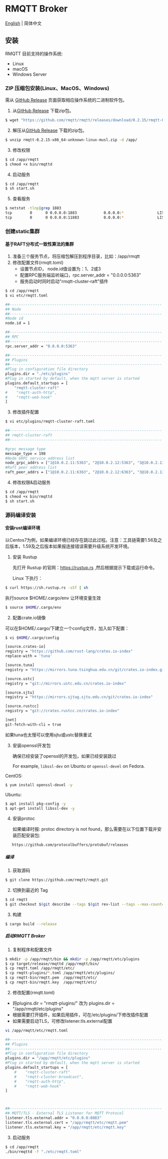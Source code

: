 # RMQTT Broker

[English](../en_US/install.md)  | 简体中文

## 安装

RMQTT 目前支持的操作系统:

- Linux
- macOS
- Windows Server

### ZIP 压缩包安装(Linux、MacOS、Windows)

需从 [GitHub Release](https://github.com/rmqtt/rmqtt/releases) 页面获取相应操作系统的二进制软件包。

1. 从[GitHub Release](https://github.com/rmqtt/rmqtt/releases) 下载zip包。

```bash
$ wget "https://github.com/rmqtt/rmqtt/releases/download/0.2.15/rmqtt-0.2.15-x86_64-unknown-linux-musl.zip"
```

2. 解压从[GitHub Release](https://github.com/rmqtt/rmqtt/releases) 下载的zip包。

```bash
$ unzip rmqtt-0.2.15-x86_64-unknown-linux-musl.zip -d /app/
```

3. 修改权限

```bash
$ cd /app/rmqtt
$ chmod +x bin/rmqttd
```

4. 启动服务

```bash
$ cd /app/rmqtt
$ sh start.sh
```

5. 查看服务

```bash
$ netstat -tlnp|grep 1883
tcp        0      0 0.0.0.0:1883            0.0.0.0:*               LISTEN      3312/./bin/rmqttd
tcp        0      0 0.0.0.0:11883           0.0.0.0:*               LISTEN      3312/./bin/rmqttd
```

### 创建static集群

#### 基于RAFT分布式一致性算法的集群

1. 准备三个服务节点，将压缩包解压到程序目录，比如：/app/rmqtt
2. 修改配置文件(rmqtt.toml)
    - 设置节点ID， node.id值设置为：1、2或3
    - 配置RPC服务端监听端口，rpc.server_addr = "0.0.0.0:5363"
    - 服务启动时同时启动"rmqtt-cluster-raft"插件

```bash
$ cd /app/rmqtt
$ vi etc/rmqtt.toml

##--------------------------------------------------------------------
## Node
##--------------------------------------------------------------------
#Node id
node.id = 1

##--------------------------------------------------------------------
## RPC
##--------------------------------------------------------------------
rpc.server_addr = "0.0.0.0:5363"

##--------------------------------------------------------------------
## Plugins
##--------------------------------------------------------------------
#Plug in configuration file directory
plugins.dir = "./etc/plugins"
#Plug in started by default, when the mqtt server is started
plugins.default_startups = [
    "rmqtt-cluster-raft"
#    "rmqtt-auth-http",
#    "rmqtt-web-hook"
]
```

3. 修改插件配置

```bash
$ vi etc/plugins/rmqtt-cluster-raft.toml

##--------------------------------------------------------------------
## rmqtt-cluster-raft
##--------------------------------------------------------------------

#grpc message type
message_type = 198
#Node GRPC service address list
node_grpc_addrs = ["1@10.0.2.11:5363", "2@10.0.2.12:5363", "3@10.0.2.13:5363"]
#Raft peer address list
raft_peer_addrs = ["1@10.0.2.11:6363", "2@10.0.2.12:6363", "3@10.0.2.13:6363"]

```

4. 修改权限&启动服务

```bash
$ cd /app/rmqtt
$ chmod +x bin/rmqttd
$ sh start.sh
```

### 源码编译安装

#### 安装rust编译环境

以Centos7为例，如果编译环境已经存在跳过此过程。注意：工具链需要1.56及之后版本，1.59及之后版本如果报连接错误需要升级系统开发环境。

1. 安装 Rustup

   先打开 Rustup 的官网：https://rustup.rs ,然后根据提示下载或运行命令。

   Linux 下执行：

```bash
$ curl https://sh.rustup.rs -sSf | sh
```

执行source $HOME/.cargo/env 让环境变量生效

```bash
$ source $HOME/.cargo/env
```

2. 配置crate.io镜像

可以在$HOME/.cargo/下建立一个config文件，加入如下配置：

```bash
$ vi $HOME/.cargo/config

[source.crates-io]
registry = "https://github.com/rust-lang/crates.io-index"
replace-with = 'tuna'

[source.tuna]
registry = "https://mirrors.tuna.tsinghua.edu.cn/git/crates.io-index.git"

[source.ustc]
registry = "git://mirrors.ustc.edu.cn/crates.io-index"

[source.sjtu]
registry = "https://mirrors.sjtug.sjtu.edu.cn/git/crates.io-index"

[source.rustcc]
registry = "git://crates.rustcc.cn/crates.io-index"

[net]
git-fetch-with-cli = true
```

如果tuna也太慢可以使用sjtu或ustc替换重试

3. 安装openssl开发包

   确保已经安装了openssl的开发包，如果已经安装跳过

   For example, `libssl-dev` on Ubuntu or `openssl-devel` on Fedora.

CentOS:

```bash
$ yum install openssl-devel -y
```

Ubuntu:

```bash
$ apt install pkg-config -y
$ apt-get install libssl-dev -y
```

4. 安装protoc

   如果编译时报: protoc directory is not found，那么需要在以下位置下载并安装匹配安装包:

```bash
   https://github.com/protocolbuffers/protobuf/releases
```

##### 编译

1. 获取源码

```bash
$ git clone https://github.com/rmqtt/rmqtt.git
```

2. 切换到最近的 Tag

```bash
$ cd rmqtt
$ git checkout $(git describe --tags $(git rev-list --tags --max-count=1))
```

3. 构建

```bash
$ cargo build --release
```

##### 启动RMQTT Broker

1. 复制程序和配置文件

```bash
$ mkdir -p /app/rmqtt/bin && mkdir -p /app/rmqtt/etc/plugins
$ cp target/release/rmqttd /app/rmqtt/bin/
$ cp rmqtt.toml /app/rmqtt/etc/
$ cp rmqtt-plugins/*.toml /app/rmqtt/etc/plugins/
$ cp rmqtt-bin/rmqtt.pem  /app/rmqtt/etc/
$ cp rmqtt-bin/rmqtt.key  /app/rmqtt/etc/
```

2. 修改配置(rmqtt.toml)

- 将plugins.dir = "rmqtt-plugins/" 改为 plugins.dir = "/app/rmqtt/etc/plugins"
- 根据需要打开插件，如果启用插件，可在/etc/plugins/下修改插件配置
- 如果需要启动TLS，可修改listener.tls.external配置

```bash
vi /app/rmqtt/etc/rmqtt.toml

##--------------------------------------------------------------------
## Plugins
##--------------------------------------------------------------------
#Plug in configuration file directory
plugins.dir = "/app/rmqtt/etc/plugins"
#Plug in started by default, when the mqtt server is started
plugins.default_startups = [
    #    "rmqtt-cluster-raft"
    #    "rmqtt-cluster-broadcast",
    #    "rmqtt-auth-http",
    #    "rmqtt-web-hook"
]



##--------------------------------------------------------------------
## MQTT/TLS - External TLS Listener for MQTT Protocol
listener.tls.external.addr = "0.0.0.0:8883"
listener.tls.external.cert = "/app/rmqtt/etc/rmqtt.pem"
listener.tls.external.key = "/app/rmqtt/etc/rmqtt.key"
```

3. 启动服务

```bash
$ cd /app/rmqtt
./bin/rmqttd -f "./etc/rmqtt.toml"
```















